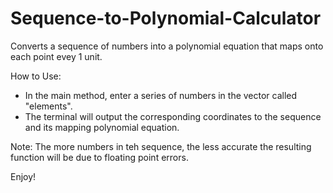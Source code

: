 # Sequence-to-Polynomial-Calculator
Converts a sequence of numbers into a polynomial equation that maps onto each point
evey 1 unit.

How to Use:
- In the main method, enter a series of numbers in the vector called "elements".
- The terminal will output the corresponding coordinates to the sequence and its 
  mapping polynomial equation.
  
Note: 
The more numbers in teh sequence, the less accurate the resulting function will 
be due to floating point errors.

Enjoy!
